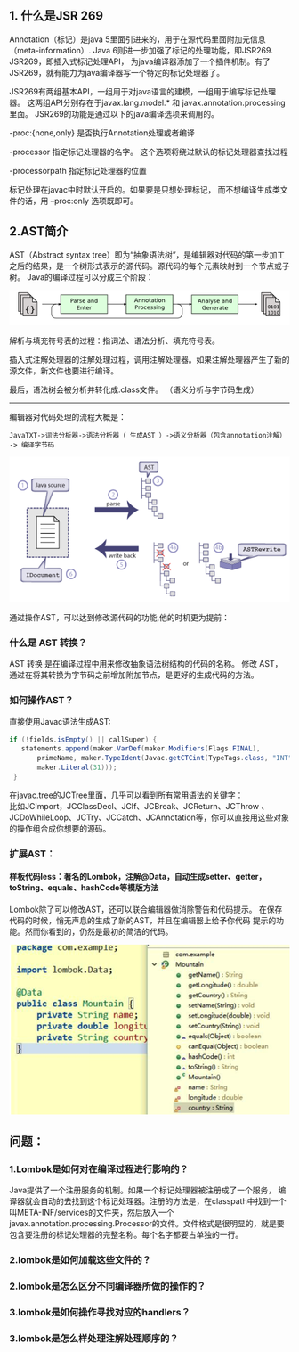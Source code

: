 ## 1. 什么是JSR 269

Annotation（标记）是java 5里面引进来的，用于在源代码里面附加元信息（meta-information）.
Java 6则进一步加强了标记的处理功能，即JSR269. JSR269，即插入式标记处理API，
为java编译器添加了一个插件机制。有了JSR269，就有能力为java编译器写一个特定的标记处理器了。

JSR269有两组基本API，一组用于对java语言的建模，一组用于编写标记处理器。
这两组API分别存在于javax.lang.model.* 和 javax.annotation.processing里面。
JSR269的功能是通过以下的java编译选项来调用的。

-proc:{none,only} 是否执行Annotation处理或者编译

-processor <classes> 指定标记处理器的名字。
这个选项将绕过默认的标记处理器查找过程

-processorpath <path> 指定标记处理器的位置

标记处理在javac中时默认开启的。如果要是只想处理标记，
而不想编译生成类文件的话，用 –proc:only 选项既即可。

## 2.AST简介


AST（Abstract syntax tree）即为“抽象语法树”，是编辑器对代码的第一步加工之后的结果，是一个树形式表示的源代码。源代码的每个元素映射到一个节点或子树。
Java的编译过程可以分成三个阶段：

![](ast语法树.png)

解析与填充符号表的过程：指词法、语法分析、填充符号表。

插入式注解处理器的注解处理过程，调用注解处理器。如果注解处理器产生了新的源文件，新文件也要进行编译。

最后，语法树会被分析并转化成.class文件。 （语义分析与字节码生成）


---
编辑器对代码处理的流程大概是：

```
JavaTXT->词法分析器->语法分析器（ 生成AST ）->语义分析器（包含annotation注解） -> 编译字节码
```
![](语法树2.png)

通过操作AST，可以达到修改源代码的功能,他的时机更为提前：

### 什么是 AST 转换？

AST 转换 是在编译过程中用来修改抽象语法树结构的代码的名称。
修改 AST，通过在将其转换为字节码之前增加附加节点，是更好的生成代码的方法。

### 如何操作AST？

直接使用Javac语法生成AST:

```java
if (!fields.isEmpty() || callSuper) {
   statements.append(maker.VarDef(maker.Modifiers(Flags.FINAL),
       primeName, maker.TypeIdent(Javac.getCTCint(TypeTags.class, "INT")), 
       maker.Literal(31)));
 }
```

在javac.tree的JCTree里面，几乎可以看到所有常用语法的关键字：<br>
比如JCImport，JCClassDecl、JCIf、JCBreak、JCReturn、JCThrow
、JCDoWhileLoop、JCTry、JCCatch、JCAnnotation等，你可以直接用这些对象的操作组合成你想要的源码。

### 扩展AST：

#### 样板代码less：著名的Lombok，注解@Data，自动生成setter、getter，toString、equals、hashCode等模版方法

Lombok除了可以修改AST，还可以联合编辑器做消除警告和代码提示。
在保存代码的时候，悄无声息的生成了新的AST，并且在编辑器上给予你代码
提示的功能。然而你看到的，仍然是最初的简洁的代码。

![](lombok简洁.png)

## 问题：
### 1.Lombok是如何对在编译过程进行影响的？

Java提供了一个注册服务的机制。如果一个标记处理器被注册成了一个服务，
编译器就会自动的去找到这个标记处理器。注册的方法是，在classpath中找到一个叫META-INF/services的文件夹，然后放入一个javax.annotation.processing.Processor的文件。文件格式是很明显的，就是要包含要注册的标记处理器的完整名称。每个名字都要占单独的一行。

### 2.lombok是如何加载这些文件的？

### 2.lombok是怎么区分不同编译器所做的操作的？

### 3.lombok是如何操作寻找对应的handlers？

### 3.lombok是怎么样处理注解处理顺序的？






